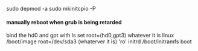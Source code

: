 sudo depmod -a
sudo mkinitcpio -P

#### manually reboot when grub is being retarded
bind the hd0 and gpt with ls
set root=(hd0,gpt3) whatever it is
linux /boot/image root=/dev/sda3 (whaterver it is) 'ro'
initrd /boot/initramfs
boot
